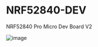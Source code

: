 # NRF52840-DEV
NRF52840 Pro Micro Dev Board V2

![image](https://github.com/microrobotics/NRF52840-DEV/assets/4562957/57573c22-9d49-44e9-80f0-43cca158f6c9)

